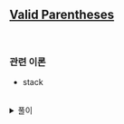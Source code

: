 ## [Valid Parentheses](https://leetcode.com/problems/valid-parentheses/)

<br />

### 관련 이론

- stack

<br />

<details>
<summary>풀이</summary>
<p>

```js
var isValid = function (s) {
  const arr = s.split("");
  const store = [];
  const pairs = {
    ")": "(",
    "]": "[",
    "}": "{",
  };

  while (arr.length) {
    const char = arr.shift();
    const prev = store[store.length - 1];

    if (pairs[char] && pairs[char] === prev) store.pop();
    else store.push(char);
  }

  return store.length > 0 ? false : true;
};
```

</p>
</details>
